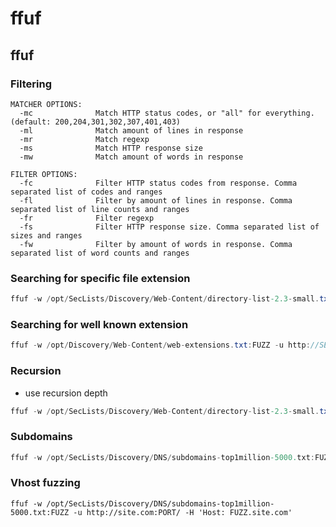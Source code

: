 # ffuf

## ffuf

### Filtering

```text
MATCHER OPTIONS:
  -mc              Match HTTP status codes, or "all" for everything. (default: 200,204,301,302,307,401,403)
  -ml              Match amount of lines in response
  -mr              Match regexp
  -ms              Match HTTP response size
  -mw              Match amount of words in response

FILTER OPTIONS:
  -fc              Filter HTTP status codes from response. Comma separated list of codes and ranges
  -fl              Filter by amount of lines in response. Comma separated list of line counts and ranges
  -fr              Filter regexp
  -fs              Filter HTTP response size. Comma separated list of sizes and ranges
  -fw              Filter by amount of words in response. Comma separated list of word counts and ranges
```

### Searching for specific file extension

```csharp
ffuf -w /opt/SecLists/Discovery/Web-Content/directory-list-2.3-small.txt:FUZZ -u http://SERVER_IP:PORT/blog/FUZZ.php

```

### Searching for well known extension

```csharp
ffuf -w /opt/Discovery/Web-Content/web-extensions.txt:FUZZ -u http://SERVER_IP:PORT/blog/indexFUZZ
```

### Recursion

* use recursion depth

```csharp
ffuf -w /opt/SecLists/Discovery/Web-Content/directory-list-2.3-small.txt:FUZZ -u http://SERVER_IP:PORT/FUZZ -recursion -recursion-depth 1 -e .php -v
```

### Subdomains

```csharp
ffuf -w /opt/SecLists/Discovery/DNS/subdomains-top1million-5000.txt:FUZZ -u https://FUZZ.SITE.COM/
```

### Vhost fuzzing

```text
ffuf -w /opt/SecLists/Discovery/DNS/subdomains-top1million-5000.txt:FUZZ -u http://site.com:PORT/ -H 'Host: FUZZ.site.com'
```



